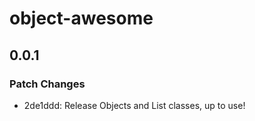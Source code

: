 # object-awesome

## 0.0.1

### Patch Changes

-   2de1ddd: Release Objects and List classes, up to use!
